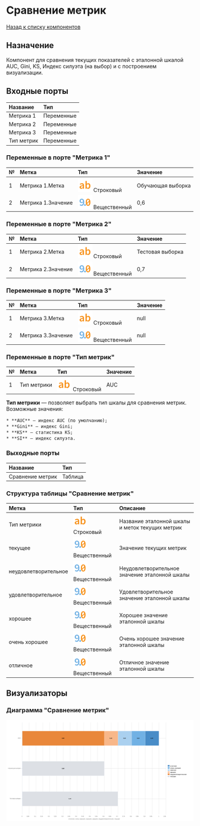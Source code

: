 # Сравнение метрик

[Назад к списку компонентов](../README.md)

## Назначение

Компонент для сравнения текущих показателей с эталонной шкалой AUC, Gini, KS, Индекс силуэта (на выбор) и с построением визуализации.

## Входные порты

| Название      | Тип        |
|:--------------|:-----------|
| Метрика 1     | Переменные |
| Метрика 2     | Переменные |
| Метрика 3     | Переменные |
| Тип метрик    | Переменные |

### Переменные в порте "Метрика 1"

| № | Метка              | Тип                                     | Значение           |
|:--|:-------------------|:----------------------------------------|:-------------------|
| 1 | Метрика 1.Метка    | ![](./img/string.svg) Строковый         | Обучающая выборка  |
| 2 | Метрика 1.Значение | ![](./img/realnumber.svg) Вещественный  | 0,6                |

### Переменные в порте "Метрика 2"

| № | Метка              | Тип                                     | Значение           |
|:--|:-------------------|:----------------------------------------|:-------------------|
| 1 | Метрика 2.Метка    | ![](./img/string.svg) Строковый         | Тестовая выборка   |
| 2 | Метрика 2.Значение | ![](./img/realnumber.svg) Вещественный  | 0,7                |

### Переменные в порте "Метрика 3"

| № | Метка              | Тип                                     | Значение           |
|:--|:-------------------|:----------------------------------------|:-------------------|
| 1 | Метрика 3.Метка    | ![](./img/string.svg) Строковый         | null               |
| 2 | Метрика 3.Значение | ![](./img/realnumber.svg) Вещественный  | null               |

### Переменные в порте "Тип метрик"

| № | Метка         | Тип                                     | Значение    |
|:--|:--------------|:----------------------------------------|:------------|
| 1 | Тип метрики   | ![](./img/string.svg) Строковый         | AUC         |

**Тип метрики** — позволяет выбрать тип шкалы для сравнения метрик. Возможные значения:

    * **AUC** — индекс AUC (по умолчанию);
    * **Gini** — индекс Gini;
    * **KS** — статистика KS;
    * **SI** — индекс силуэта.

### Выходные порты

| Название          | Тип        |
|:------------------|:-----------|
| Сравнение метрик  | Таблица    |

### Структура таблицы "Сравнение метрик"

| Метка                | Тип                                        | Описание                                          |
|:---------------------|:-------------------------------------------|:--------------------------------------------------|
| Тип метрики          | ![](./img/string.svg) Строковый            | Название эталонной шкалы и меток текущих метрик   |
| текущее              | ![](./img/realnumber.svg) Вещественный     | Значение текущих метрик                           |
| неудовлетворительное | ![](./img/realnumber.svg) Вещественный     | Неудовлетворительное значение эталонной шкалы     |
| удовлетворительное   | ![](./img/realnumber.svg) Вещественный     | Удовлетворительное значение эталонной шкалы       |
| хорошее              | ![](./img/realnumber.svg) Вещественный     | Хорошее значение эталонной шкалы                  |
| очень хорошее        | ![](./img/realnumber.svg) Вещественный     | Очень хорошее значение эталонной шкалы            |
| отличное             | ![](./img/realnumber.svg) Вещественный     | Отличное значение эталонной шкалы                 |

## Визуализаторы

### Диаграмма "Сравнение метрик"

![](./img/1_comparison-of-clustering.svg)